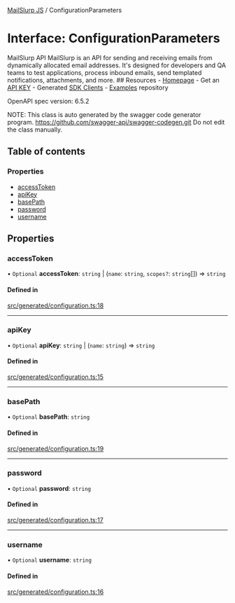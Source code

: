 [MailSlurp JS](../README.md) / ConfigurationParameters

# Interface: ConfigurationParameters

MailSlurp API
MailSlurp is an API for sending and receiving emails from dynamically allocated email addresses. It's designed for developers and QA teams to test applications, process inbound emails, send templated notifications, attachments, and more.  ## Resources  - [Homepage](https://www.mailslurp.com) - Get an [API KEY](https://app.mailslurp.com/sign-up/) - Generated [SDK Clients](https://www.mailslurp.com/docs/) - [Examples](https://github.com/mailslurp/examples) repository

OpenAPI spec version: 6.5.2

NOTE: This class is auto generated by the swagger code generator program.
https://github.com/swagger-api/swagger-codegen.git
Do not edit the class manually.

## Table of contents

### Properties

- [accessToken](ConfigurationParameters.md#accesstoken)
- [apiKey](ConfigurationParameters.md#apikey)
- [basePath](ConfigurationParameters.md#basepath)
- [password](ConfigurationParameters.md#password)
- [username](ConfigurationParameters.md#username)

## Properties

### accessToken

• `Optional` **accessToken**: `string` \| (`name`: `string`, `scopes?`: `string`[]) => `string`

#### Defined in

[src/generated/configuration.ts:18](https://github.com/mailslurp/mailslurp-client/blob/20b4039/src/generated/configuration.ts#L18)

___

### apiKey

• `Optional` **apiKey**: `string` \| (`name`: `string`) => `string`

#### Defined in

[src/generated/configuration.ts:15](https://github.com/mailslurp/mailslurp-client/blob/20b4039/src/generated/configuration.ts#L15)

___

### basePath

• `Optional` **basePath**: `string`

#### Defined in

[src/generated/configuration.ts:19](https://github.com/mailslurp/mailslurp-client/blob/20b4039/src/generated/configuration.ts#L19)

___

### password

• `Optional` **password**: `string`

#### Defined in

[src/generated/configuration.ts:17](https://github.com/mailslurp/mailslurp-client/blob/20b4039/src/generated/configuration.ts#L17)

___

### username

• `Optional` **username**: `string`

#### Defined in

[src/generated/configuration.ts:16](https://github.com/mailslurp/mailslurp-client/blob/20b4039/src/generated/configuration.ts#L16)
